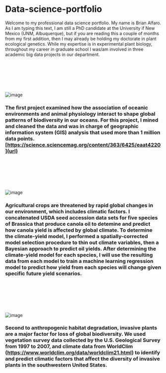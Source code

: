 # Data-science-portfolio

Welcome to my professional data science portfolio. My name is Brian Alfaro. As I am typing this text, I am still a PhD candidate at the University if New Mexico (UNM, Albuquerque), but if you are reading this a couple of months from my first addition, then I may already be holding my doctorate in plant ecological genetics. While my expertise is in experimental plant biology, throughout my career in graduate school I was/am involved in three academic big data projects in our department. <br />

<br />
<br />
<br />
<br />
<br />

![image](https://user-images.githubusercontent.com/70289096/91763748-4cd57980-eb93-11ea-91e0-a808969291f3.png)
### The first project examined how the association of oceanic environments and animal physiology interact to shape global patterns of biodiversity in our oceans. For this project, I mined and cleaned the data and was in charge of geographic information system (GIS) analysis that used more than 1 million data points. [https://science.sciencemag.org/content/363/6425/eaat4220](url)
<br />
<br />
<br />
<br />
<br />

![image](https://user-images.githubusercontent.com/70289096/91760155-14806c00-eb90-11ea-8b04-f7d0e000de45.png)
### Agricultural crops are threatened by rapid global changes in our environment, which includes climatic factors. I concatenated USDA seed accession data sets for five species of Brassica that produce canola oil to detemine and predict how canola yield is affected by global climate. To determine the climate-yield model, I performed a spatially-corrected model selection procedure to thin out climate variables, then a Bayesian approach to predict oil yields. After determining the climate-yield model for each species, I will use the resulting data from each model to train a  machine learning regression model to predict how yield from each species will change given specific future yield scenarios. 
<br />
<br />
<br />
<br />
<br />

![image](https://user-images.githubusercontent.com/70289096/91772538-46023300-eba2-11ea-95ac-efdb8df1bd19.png)
### Second to anthropogenic habitat degradation, invasive plants are a major factor for loss of global biodiversity. We used vegetation survey data collected by the U.S. Geological Survey from 1997 to 2007, and climate data from WorldClim (https://www.worldclim.org/data/worldclim21.html) to identify and predict climatic factors that affect the diversity of invasive plants in the southwestern United States. 



